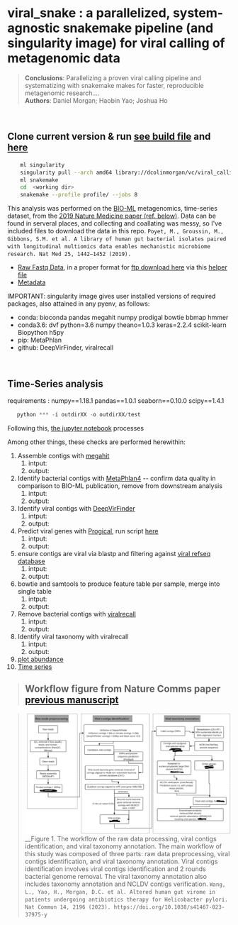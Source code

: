 # viral_snake : a parallelized, system-agnostic snakemake pipeline (and singularity image) for viral calling of metagenomic data

>__Conclusions__: Parallelizing a proven viral calling pipeline and systematizing with snakemake makes for faster, reproducible metagenomic research....<br>
>__Authors__: Daniel Morgan; Haobin Yao; Joshua Ho

<space>\
<space>

Clone current version & run [see build file](https://cloud.sylabs.io/builder/6456f006a9850b03b2ca613e) and [here](https://github.com/dcolinmorgan/viral_snake/blob/master/tryBuild.def)
--------------------------------------------------
```bash
    ml singularity
    singularity pull --arch amd64 library://dcolinmorgan/vc/viral_calling:v0.1
    ml snakemake
    cd  <working dir>
    snakemake --profile profile/ --jobs 8
```

This analysis was performed on the [BIO-ML](https://www.broadinstitute.org/infectious-disease-and-microbiome/broad-institute-openbiome-microbiome-library) metagenomics, time-series dataset, from the [2019 Nature Medicine paper (ref. below)](https://sci-hub.se/10.1038/s41591-019-0559-3). Data can be found in serveral places, and collecting and coallating was messy, so I've included files to download the data in this repo.
```Poyet, M., Groussin, M., Gibbons, S.M. et al. A library of human gut bacterial isolates paired with longitudinal multiomics data enables mechanistic microbiome research. Nat Med 25, 1442–1452 (2019).```

*   [Raw Fastq Data](https://www.ebi.ac.uk/ena/browser/view/PRJNA544527), in a proper format for [ftp download here](https://github.com/dcolinmorgan/grph/blob/main/ftp_PRJNA544527.txt) via this [helper file](https://github.com/dcolinmorgan/grph/blob/main/PRJNA544527-meta_inf.txt)
*   [Metadata](https://static-content.springer.com/esm/art%3A10.1038%2Fs41591-019-0559-3/MediaObjects/41591_2019_559_MOESM3_ESM.xlsx)

IMPORTANT: singularity image gives user installed versions of required packages, also attained in any pyenv, as follows:
*   conda: bioconda pandas megahit numpy prodigal bowtie bbmap hmmer
*   conda3.6: dvf python=3.6 numpy theano=1.0.3 keras=2.2.4 scikit-learn Biopython h5py
*   pip: MetaPhlan
*   github: DeepVirFinder, viralrecall
  
<space>\
<space>
  
Time-Series analysis
---------------------
requirements :
numpy==1.18.1
pandas==1.0.1
seaborn==0.10.0
scipy==1.4.1
```python
   python *** -i outdirXX -o outdirXX/test

```
    
Following this, [the jupyter notebook](https://github.com/dcolinmorgan/viral_snake/....) processes 
    
Among other things, these checks are performed herewithin:
1. Assemble contigs with [megahit](https://github.com/voutcn/megahit)
    1. intput:
    2. output:
2. Identify bacterial contigs with [MetaPhlan4](https://github.com/biobakery/MetaPhlAn/wiki/MetaPhlAn-4) -- confirm data quality in comparison to BIO-ML publication, remove from downstream analysis
    1. intput:
    2. output:
2. Identify viral contigs with [DeepVirFinder](https://github.com/jessieren/DeepVirFinder)
    1. intput:
    2. output:
2. Predict viral genes with [Progical](https://github.com/hyattpd/Prodigal), run script [here](https://github.com/dcolinmorgan/viral_snake/blob/master/scripts/run_prodigal.py)
    1. intput:
    2. output:
2. ensure contigs are viral via blastp and filtering against [viral refseq database](https://support.nlm.nih.gov/knowledgebase/article/KA-03474/en-us)
    1. intput:
    2. output:
2. bowtie and samtools to produce feature table per sample, merge into single table
    1. intput:
    2. output:
3. Remove bacterial contigs with [viralrecall](https://github.com/faylward/viralrecall)
    1. intput:
    2. output:
4. Identify viral taxonomy with viralrecall
    1. intput:
    2. output:
5. [plot abundance](https://github.com/dcolinmorgan/viral_snake/blob/master/scripts/plot_abundance.py)
6. [Time series](...)


>Workflow figure from Nature Comms paper [previous manuscript](https://www.nature.com/articles/s41467-023-37975-y#Sec17)
>--------------------------------------------------


>![Figure 1. Pipeline: raw data processing, viral contigs identification, and viral taxonomy annotation](https://github.com/dcolinmorgan/viral_snake/blob/master/viral_snake_partial_pipe.png)\
> __Figure 1. The workflow of the raw data processing, viral contigs identification, and viral taxonomy annotation. The main workflow of this study was composed of three parts: raw data preprocessing, viral contigs identification, and viral taxonomy annotation. Viral contigs identification involves viral contigs identification and 2 rounds bacterial genome removal. The viral taxonomy
annotation also includes taxonomy annotation and NCLDV contigs verification.
```Wang, L., Yao, H., Morgan, D.C. et al. Altered human gut virome in patients undergoing antibiotics therapy for Helicobacter pylori. Nat Commun 14, 2196 (2023). https://doi.org/10.1038/s41467-023-37975-y```

